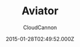 ---
title: Aviator
github: https://github.com/CloudCannon/aviator-jekyll-template
demo: https://tangerine-lemon.cloudvent.net/
author: CloudCannon
thumbnail: themes/jekyll-aviator.jpg
ssg:
  - Jekyll
cms:
  - Markdown
date: 2015-01-28T02:49:52.000Z
description: ':droplet: API Documentation template for Jekyll'
draft: true
publish_date: '2015-01-28T02:49:52Z'
update_date: '2022-08-01T03:17:43Z'
github_star: 348
github_fork: 180
---